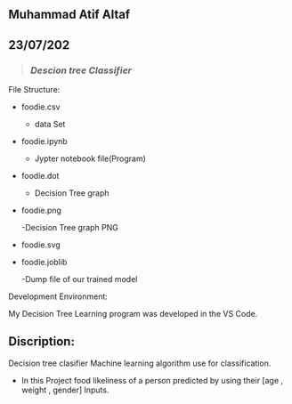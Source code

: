 ## Muhammad Atif Altaf
## 23/07/202
 >### *Descion tree Classifier*

File Structure:


- foodie.csv

    - data Set 
- foodie.ipynb

    - Jypter notebook file(Program)
- foodie.dot
  - Decision Tree graph
- foodie.png

    -Decision Tree graph PNG
- foodie.svg


- foodie.joblib 


    -Dump file of our trained model


Development Environment:


My Decision Tree Learning program was developed in the VS Code. 

## Discription:

Decision tree clasifier Machine learning algorithm use for classification.

- In this Project food likeliness of a person predicted by using their [age , weight , gender] Inputs.